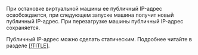 При остановке виртуальной машины ее публичный IP-адрес освобождается, при следующем запуске машина получит новый публичный IP-адрес. При перезагрузке машины публичный IP-адрес сохраняется.

Публичный IP-адрес можно сделать статическим. Подробнее читайте в разделе [[!TITLE]](../compute/operations/vm-control/vm-set-static-ip.md).
